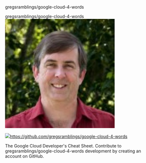 gregsramblings/google-cloud-4-words

gregsramblings/google-cloud-4-words
![](../_resources/d248877f4775e47ef6cb3be1feb7fdf6.png)

![](../_resources/7f969f62ee272a3be19966806fff4ad5.png)https://github.com/gregsramblings/google-cloud-4-words

The Google Cloud Developer's Cheat Sheet. Contribute to gregsramblings/google-cloud-4-words development by creating an account on GitHub.